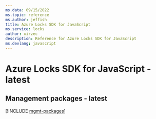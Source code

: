 ```yaml
---
ms.data: 09/15/2022
ms.topic: reference
ms.author: jeffish
title: Azure Locks SDK for JavaScript
ms.service: locks
author: xirzec
description: Reference for Azure Locks SDK for JavaScript
ms.devlang: javascript
---
```

# Azure Locks SDK for JavaScript - latest

## Management packages - latest
[!INCLUDE [mgmt-packages](locks-mgmt-index.md)]
